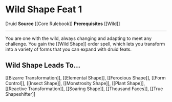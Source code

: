 ﻿---
actions: null
cost: null
element: null
feat: Wild Shape
frequency: null
heighten_level: null
id: '316'
level: '1'
name: Wild Shape
prerequisite: '[[DATABASE/druidicorder/Wild|wild order]]'
rarity: Common
requirement: null
school: null
source: '[[DATABASE/source/Core Rulebook|Core Rulebook]]'
subcategory: null
trait:
- '[[DATABASE/trait/Druid|Druid]]'
trigger: null
type: Feat

---
# Wild Shape <span class="item-type">Feat 1</span>

<span class="item-trait">Druid</span>
**Source** [[Core Rulebook]] 
**Prerequisites** [[Wild]]

---
You are one with the wild, always changing and adapting to meet any challenge. You gain the [[Wild Shape]] order spell, which lets you transform into a variety of forms that you can expand with druid feats.

## Wild Shape Leads To...

[[Bizarre Transformation]], [[Elemental Shape]], [[Ferocious Shape]], [[Form Control]], [[Insect Shape]], [[Monstrosity Shape]], [[Plant Shape]], [[Reactive Transformation]], [[Soaring Shape]], [[Thousand Faces]], [[True Shapeshifter]]